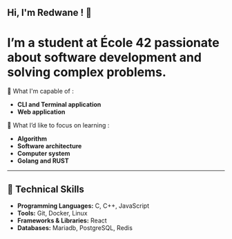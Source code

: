 ## Hi, I'm Redwane ! 👋

# I’m a student at École 42 passionate about software development and solving complex problems. 

💪 What I'm capable of :
- **CLI and Terminal application**
- **Web application**

🔭 What I’d like to focus on learning :
- **Algorithm**
- **Software architecture**
- **Computer system**
- **Golang and RUST**

---

## 🔧 Technical Skills  
- **Programming Languages:** C, C++, JavaScript  
- **Tools:** Git, Docker, Linux  
- **Frameworks & Libraries:** React
- **Databases:** Mariadb, PostgreSQL, Redis
